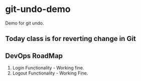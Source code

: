 # git-undo-demo
Demo for git undo.
## Today class is for reverting change in Git
## DevOps RoadMap
1. Login Functionality - Working fine.
2. Logout Functionality - Working Fine.